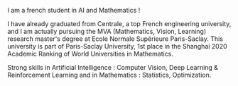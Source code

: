 I am a french student in AI and Mathematics ! 

I have already graduated from Centrale, a top French engineering university, and I am actually pursuing the MVA (Mathematics, Vision, Learning) research master's degree at Ecole Normale Supérieure Paris-Saclay. This university is part of Paris-Saclay University, 1st place in the Shanghai 2020 Academic Ranking of World Universities in Mathematics.

Strong skills in Artificial Intelligence : Computer Vision, Deep Learning & Reinforcement Learning 
and in Mathematics : Statistics, Optimization.

<!---
CapucineGARCON/CapucineGARCON is a ✨ special ✨ repository because its `README.md` (this file) appears on your GitHub profile.
You can click the Preview link to take a look at your changes.
--->
